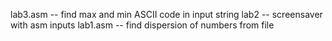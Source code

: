lab3.asm -- find max and min ASCII code in input string
lab2     -- screensaver with asm inputs
lab1.asm -- find dispersion of numbers from file
